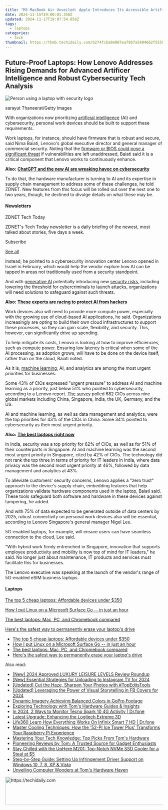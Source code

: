 ```yaml
---
title: "M3 MacBook Air Unveiled: Apple Introduces Its Accessible Artificial Intelligence-Powered Laptop - Detailed Analysis by ZDNet"
date: 2024-11-15T19:00:01.356Z
updated: 2024-11-17T19:07:54.856Z
tags:
  - laptops
categories:
  - tech
thumbnail: https://thmb.techidaily.com/b274fcba0e007ea79b7a5404662f5559df1dd58ab76cf5b14bd4d500d1b0b1b0.jpg
---
```


## Future-Proof Laptops: How Lenovo Addresses Rising Demands for Advanced Artificer Intelligence and Robust Cybersecurity  Tech Analysis

![Person using a laptop with security logo](https://www.zdnet.com/a/img/resize/eb7174c5a70eccfdfcc7054c73aef2f3b0798c9d/2023/07/27/89da4a7c-8167-4487-a8d9-ae0670cec091/gettyimages-1199270450.jpg?auto=webp&width=1280)

sarayut Thaneerat/Getty Images

With organizations now prioritizing [artificial intelligence](https://www.zdnet.com/article/what-is-ai-heres-everything-you-need-to-know-about-artificial-intelligence/) (AI) and cybersecurity, personal work devices should be built to support these requirements. 

Work laptops, for instance, should have firmware that is robust and secure, said Nima Baiati, Lenovo's global executive director and general manager of commercial security. Noting that the [firmware or BIOS could pose a significant threat](https://www.zdnet.com/article/lenovo-patches-uefi-vulnerabilities-impacting-millions-of-device-users-worldwide/) if vulnerabilities are left unaddressed, Baiati said it is a critical component that Lenovo works to continuously enhance. 

**Also:** [**ChatGPT and the new AI are wreaking havoc on cybersecurity**](https://www.zdnet.com/article/chatgpt-and-the-new-ai-are-wreaking-havoc-on-cybersecurity/)

To do that, the hardware manufacturer is turning to AI and its expertise in supply chain management to address some of these challenges, he told ZDNET. New features from this focus will be rolled out over the next one to two years, though, he declined to divulge details on what these may be. 

#### Newsletters

ZDNET Tech Today

ZDNET's Tech Today newsletter is a daily briefing of the newest, most talked about stories, five days a week.

 Subscribe

[See all](https://www.zdnet.com/newsletters/)

Instead, he pointed to a cybersecurity innovation center Lenovo opened in Israel in February, which would help the vendor explore how AI can be tapped in areas not traditionally used from a security standpoint. 

And with [generative AI](https://www.zdnet.com/article/what-is-generative-ai-and-why-is-it-so-popular-heres-everything-you-need-to-know/) potentially introducing new [security risks](https://www.zdnet.com/article/most-lauded-chatgpt-capability-also-brings-big-risk-to-businesses/), including lowering the threshold for cybercriminals to launch attacks, organizations will need solutions to safeguard against such threats. 

**Also:** [**These experts are racing to protect AI from hackers**](https://www.zdnet.com/in-depth/innovation/these-experts-are-racing-to-protect-ai-from-hackers-time-is-running-out/)

Work devices also will need to provide more compute power, especially with the growing use of cloud-based AI applications, he said. Organizations increasingly are opting to build their own cloud infrastructures to support these processes, so they can gain scale, flexibility, and security. This, however, can significantly drive up spending.

To help mitigate its costs, Lenovo is looking at how to improve efficiencies, such as compute power. Ensuring low latency is critical when some of the AI processing, as adoption grows, will have to be done on the device itself, rather than on the cloud, Baiati noted. 

As it is, [machine learning](https://www.zdnet.com/article/what-is-machine-learning-everything-you-need-to-know/), AI, and analytics are among the most urgent priorities for businesses. 

Some 43% of CIOs expressed "urgent pressure" to address AI and machine learning as a priority, just below 51% who pointed to cybersecurity, according to a Lenovo report. [The survey](https://shop-links.co/link/?exclusive=1&publisher_slug=itechdaily19598&url=https%3A%2F%2Ftechtoday.lenovo.com%2Fus%2Fen%2Fcio-insights) polled 682 CIOs across nine global markets including China, Singapore, India, the UK, Germany, and the US. 

AI and machine learning, as well as data management and analytics, were the top priorities for 43% of the CIOs in China. Some 34% pointed to cybersecurity as their most urgent priority. 

**Also:** [**The best laptops right now**](https://www.zdnet.com/article/best-laptop/)

In India, security was a top priority for 62% of CIOs, as well as for 51% of their counterparts in Singapore. AI and machine learning was the second most urgent priority in Singapore, cited by 42% of CIOs. The technology did not rank the top three in terms of priority for IT leaders in India, where data privacy was the second most urgent priority at 46%, followed by data management and analytics at 43%. 

To alleviate customers' security concerns, Lenovo applies a "zero trust" approach to the device's supply chain, embedding features that help organizations validate hardware components used in the laptop, Baiati said. These tools safeguard both software and hardware in these devices against tampering, he added.

And with 75% of data expected to be generated outside of data centers by 2025, robust connectivity on personal work devices also will be essential, according to Lenovo Singapore's general manager Nigel Lee. 

5G-enabled laptops, for example, will ensure users can have seamless connection to the cloud, Lee said. 

"With hybrid work firmly entrenched in Singapore, innovation that supports employee productivity and mobility is now top of mind for IT leaders," he said. No longer just about maintenance, IT products and services must facilitate this for businesses. 

The Lenovo executive was speaking at the launch of the vendor's range of 5G-enabled eSIM business laptops. 

#### Laptops

[The top 5 cheap laptops: Affordable devices under $350](https://www.zdnet.com/article/best-cheap-laptop/ "The top 5 cheap laptops: Affordable devices under $350")

[How I put Linux on a Microsoft Surface Go -- in just an hour](https://www.zdnet.com/article/how-i-put-linux-on-a-microsoft-surface-go-in-just-an-hour/ "How I put Linux on a Microsoft Surface Go -- in just an hour")

[The best laptops: Mac, PC, and Chromebook compared](https://www.zdnet.com/article/best-laptop/ "The best laptops: Mac, PC, and Chromebook compared")

[Here's the safest way to permanently erase your laptop's drive](https://www.zdnet.com/article/wiping-a-windows-laptop-heres-the-safest-way-to-erase-your-personal-data-for-free/ "Here's the safest way to permanently erase your laptop's drive")

* [The top 5 cheap laptops: Affordable devices under $350](https://www.zdnet.com/article/best-cheap-laptop/ "The top 5 cheap laptops: Affordable devices under $350")
* [How I put Linux on a Microsoft Surface Go -- in just an hour](https://www.zdnet.com/article/how-i-put-linux-on-a-microsoft-surface-go-in-just-an-hour/ "How I put Linux on a Microsoft Surface Go -- in just an hour")
* [The best laptops: Mac, PC, and Chromebook compared](https://www.zdnet.com/article/best-laptop/ "The best laptops: Mac, PC, and Chromebook compared")
* [Here's the safest way to permanently erase your laptop's drive](https://www.zdnet.com/article/wiping-a-windows-laptop-heres-the-safest-way-to-erase-your-personal-data-for-free/ "Here's the safest way to permanently erase your laptop's drive")

<ins class="adsbygoogle"
     style="display:block"
     data-ad-format="autorelaxed"
     data-ad-client="ca-pub-7571918770474297"
     data-ad-slot="1223367746"></ins>

<ins class="adsbygoogle"
     style="display:block"
     data-ad-client="ca-pub-7571918770474297"
     data-ad-slot="8358498916"
     data-ad-format="auto"
     data-full-width-responsive="true"></ins>

<span class="atpl-alsoreadstyle">Also read:</span>
<div><ul>
<li><a href="https://article-files.techidaily.com/new-2024-approved-luxury-leisure-levels-review-roundup/"><u>[New] 2024 Approved LUXURY LEISURE LEVELS Review Roundup</u></a></li>
<li><a href="https://instagram-clips.techidaily.com/new-essential-strategies-for-uploading-to-instagram-tv-for-2024/"><u>[New] Essential Strategies for Uploading to Instagram TV for 2024</u></a></li>
<li><a href="https://article-knowledge.techidaily.com/updated-cut-the-haze-sharpen-your-photos-with-topeditstools/"><u>[Updated] Cut the Haze, Sharpen Your Photos with #TopEditsTools</u></a></li>
<li><a href="https://facebook-video-recording.techidaily.com/updated-leveraging-the-power-of-visual-storytelling-in-fb-covers-for-2024/"><u>[Updated] Leveraging the Power of Visual Storytelling in FB Covers for 2024</u></a></li>
<li><a href="https://fox-glue.techidaily.com/dynamic-imagery-achieving-balanced-colors-in-gopro-footage/"><u>Dynamic Imagery Achieving Balanced Colors in GoPro Footage</u></a></li>
<li><a href="https://hardware-reviews.techidaily.com/exploring-technology-with-toms-hardware-guides-and-insights/"><u>Exploring Technology with Tom's Hardware Guides & Insights</u></a></li>
<li><a href="https://android-location-track.techidaily.com/in-2024-2-ways-to-monitor-tecno-spark-10-4g-activity-drfone-by-drfone-virtual-android/"><u>In 2024, 2 Ways to Monitor Tecno Spark 10 4G Activity | Dr.fone</u></a></li>
<li><a href="https://win-amazing.techidaily.com/latest-upgrade-enhancing-the-logitech-extreme-3d/"><u>Latest Upgrade: Enhancing the Logitech Extreme 3D</u></a></li>
<li><a href="https://fake-location.techidaily.com/life360-learn-how-everything-works-on-infinix-smart-7-hd-drfone-by-drfone-virtual-android/"><u>Life360 Learn How Everything Works On Infinix Smart 7 HD | Dr.fone</u></a></li>
<li><a href="https://hardware-reviews.techidaily.com/master-cooling-techniques-how-the-52-pi-ice-tower-plus-transforms-your-raspberry-pi-experience/"><u>Master Cooling Techniques: How the '52-Pi Ice Tower Plus' Transforms Your Raspberry Pi Experience</u></a></li>
<li><a href="https://hardware-reviews.techidaily.com/mastering-your-tech-knowledge-top-picks-from-toms-hardware/"><u>Mastering Your Tech Knowledge: Top Picks From Tom's Hardware</u></a></li>
<li><a href="https://hardware-reviews.techidaily.com/pioneering-reviews-by-tom-a-trusted-source-for-gadget-enthusiasts/"><u>Pioneering Reviews by Tom: A Trusted Source for Gadget Enthusiasts</u></a></li>
<li><a href="https://hardware-reviews.techidaily.com/1723341743302-stay-chilled-with-the-uphere-m201-top-notch-nvme-ssd-cooler-for-a-steal-at-5/"><u>Stay Chilled with the UpHere M201: Top-Notch NVMe SSD Cooler for a Steal at $5</u></a></li>
<li><a href="https://tech-hub.techidaily.com/step-by-step-guide-setting-up-infringement-driver-support-on-windows-10-7-8-xp-and-vista/"><u>Step-by-Step Guide: Setting Up Infringement Driver Support on Windows 10, 7, 8, XP & Vista</u></a></li>
<li><a href="https://hardware-reviews.techidaily.com/unveiling-computer-wonders-at-toms-hardware-haven/"><u>Unveiling Computer Wonders at Tom's Hardware Haven</u></a></li>
</ul></div>

<!-- affiliate ads begin -->
<a href="https://aligracehair.sjv.io/c/5597632/1934142/19272" target="_top" id="1934142">
  <img src="//a.impactradius-go.com/display-ad/19272-1934142" border="0" alt="https://techidaily.com" width="728" height="90"/>
</a>
<img height="0" width="0" src="https://aligracehair.sjv.io/i/5597632/1934142/19272" style="position:absolute;visibility:hidden;" border="0" />
<!-- affiliate ads end -->

